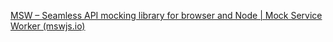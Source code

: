 [MSW – Seamless API mocking library for browser and Node | Mock Service Worker (mswjs.io)](https://mswjs.io/)
